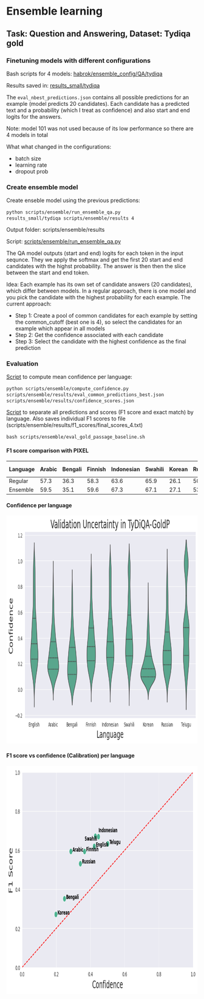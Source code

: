 # Ensemble learning


## Task: Question and Answering, Dataset: Tydiqa gold

### Finetuning models with different configurations

Bash scripts for 4 models: [habrok/ensemble_config/QA/tydiqa](../habrok/ensemble_config/QA/tydiqa)

Results saved in: [results_small/tydiqa](../results_small/tydiqa)

The `eval_nbest_predictions.json` contains all possible predictions for an example (model predicts 20 candidates). Each candidate has a predicted text and a probability (which I treat as confidence) and also start and end logits for the answers.

Note: model 101 was not used because of its low performance so there are 4 models in total

What what changed in the configurations:
- batch size
- learning rate
- dropout prob

### Create ensemble model

Create enseble model using the previous predictions:

```
python scripts/ensemble/run_ensemble_qa.py 
results_small/tydiqa scripts/ensemble/results 4
```


Output folder: scripts/ensemble/results

Script: [scripts/ensemble/run_ensemble_qa.py](run_ensemble_qa.py )

The QA model outputs (start and end) logits for each token in the input sequnce. They we apply the softmax and get the first 20 start and end candidates with the highst probability. The answer is then then the slice between the start and end token.

Idea: Each example has its own set of candidate answers (20 candidates), which differ between models. In a regular approach, there is one model and you pick the candidate with the highest probability for each example. The current approach:

- Step 1: Create a pool of common candidates for each example by setting the common_cutoff (best one is 4), so select the candidates for an example which appear in all models
- Step 2: Get the confidence associated with each candidate
- Step 3: Select the candidate with the highest confidence as the final prediction

### Evaluation

[Script](compute_confidence.py) to compute mean confidence per language:

```
python scripts/ensemble/compute_confidence.py scripts/ensemble/results/eval_common_predictions_best.json scripts/ensemble/results/confidence_scores.json
```

[Script](eval_gold_passage_baseline.sh) to separate all predictions and scores (F1 score and exact match) by language. Also saves individual F1 scores to file (scripts/ensemble/results/f1_scores/final_scores_4.txt)

```
bash scripts/ensemble/eval_gold_passage_baseline.sh
```

#### F1 score comparison with PIXEL

| Language   | Arabic | Bengali | Finnish | Indonesian | Swahili | Korean | Russian | Telugu | English | Average F1 |
|------------|-------|--------|--------|-----------|--------|-------|--------|-------|--------|-----------|
| Regular | 57.3  | 36.3   | 58.3   | 63.6      | 65.9   | 26.1  | 50.5   | 63.4  | 61.7   | 52.3      |
| Ensemble | 59.5  | 35.1   | 59.6   | 67.3      | 67.1   | 27.1  | 53.3   | 63.4  | 62.1   | 54.0      |

#### Confidence per language

<p align="middle">
 <img src="results/plots/violin_plot_qa.png" width="800" height="600"></img>
</p>

#### F1 score vs confidence (Calibration) per language
 
<p align="middle">
 <img src="results/plots/scatter_plot_qa.png" width="800" height="600"></img>
</p>

